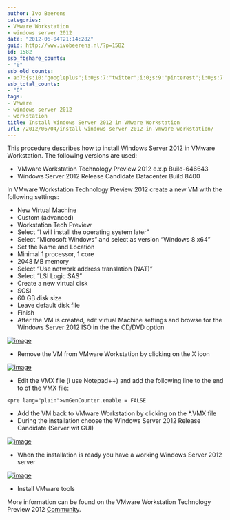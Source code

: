 ```yaml
---
author: Ivo Beerens
categories:
- VMware Workstation
- windows server 2012
date: "2012-06-04T21:14:28Z"
guid: http://www.ivobeerens.nl/?p=1582
id: 1582
ssb_fbshare_counts:
- "0"
ssb_old_counts:
- a:7:{s:10:"googleplus";i:0;s:7:"twitter";i:0;s:9:"pinterest";i:0;s:7:"fbshare";i:0;s:8:"linkedin";i:0;s:6:"reddit";i:0;s:6:"tumblr";i:0;}
ssb_total_counts:
- "0"
tags:
- VMware
- windows server 2012
- workstation
title: Install Windows Server 2012 in VMware Workstation
url: /2012/06/04/install-windows-server-2012-in-vmware-workstation/
---
```


This procedure describes how to install Windows Server 2012 in VMware Workstation. The following versions are used:

- VMware Workstation Technology Preview 2012 e.x.p Build-646643
- Windows Server 2012 Release Candidate Datacenter Build 8400

In VMware Workstation Technology Preview 2012 create a new VM with the following settings:

- New Virtual Machine
- Custom (advanced)
- Workstation Tech Preview
- Select “I will install the operating system later”
- Select “Microsoft Windows” and select as version “Windows 8 x64”
- Set the Name and Location
- Minimal 1 processor, 1 core
- 2048 MB memory
- Select “Use network address translation (NAT)”
- Select “LSI Logic SAS”
- Create a new virtual disk
- SCSI
- 60 GB disk size
- Leave default disk file
- Finish
- After the VM is created, edit virtual Machine settings and browse for the Windows Server 2012 ISO in the the CD/DVD option

[![image](http://localhost/wp-content/uploads/2012/06/image_thumb.png "image")](http://localhost/wp-content/uploads/2012/06/image.png)

- Remove the VM from VMware Workstation by clicking on the X icon

[![image](http://localhost/wp-content/uploads/2012/06/image_thumb4.png "image")](http://localhost/wp-content/uploads/2012/06/image4.png)

- Edit the VMX file (i use Notepad++) and add the following line to the end to of the VMX file:

```
<pre lang="plain">vmGenCounter.enable = FALSE
```

- Add the VM back to VMware Workstation by clicking on the \*.VMX file
- During the installation choose the Windows Server 2012 Release Candidate (Server wit GUI)

[![image](http://localhost/wp-content/uploads/2012/06/image_thumb2.png "image")](http://localhost/wp-content/uploads/2012/06/image2.png)

- When the installation is ready you have a working Windows Server 2012 server

[![image](http://localhost/wp-content/uploads/2012/06/image_thumb3.png "image")](http://localhost/wp-content/uploads/2012/06/image3.png)

- Install VMware tools

More information can be found on the VMware Workstation Technology Preview 2012 [Community](http://communities.vmware.com/community/vmtn/beta/workstationtp2012?view=discussions&start=0).
